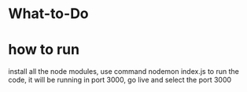 # What-to-Do
# how to run
install all the node modules,
use command nodemon index.js to run the code,
it will be running in port 3000,
go live and select the port 3000
